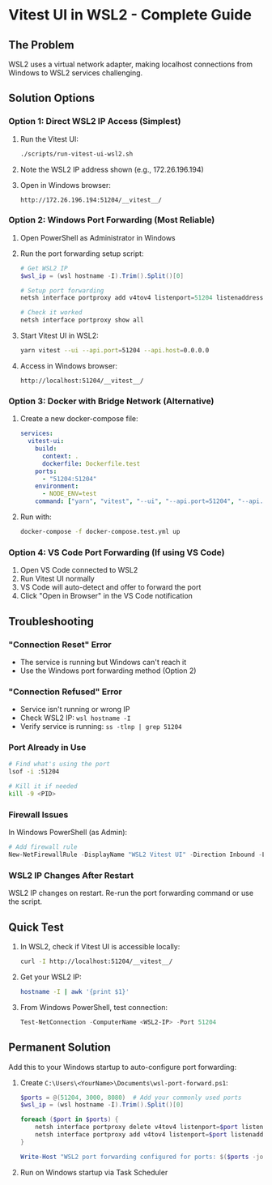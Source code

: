 # Vitest UI in WSL2 - Complete Guide

## The Problem
WSL2 uses a virtual network adapter, making localhost connections from Windows to WSL2 services challenging.

## Solution Options

### Option 1: Direct WSL2 IP Access (Simplest)

1. Run the Vitest UI:
   ```bash
   ./scripts/run-vitest-ui-wsl2.sh
   ```

2. Note the WSL2 IP address shown (e.g., 172.26.196.194)

3. Open in Windows browser:
   ```
   http://172.26.196.194:51204/__vitest__/
   ```

### Option 2: Windows Port Forwarding (Most Reliable)

1. Open PowerShell as Administrator in Windows

2. Run the port forwarding setup script:
   ```powershell
   # Get WSL2 IP
   $wsl_ip = (wsl hostname -I).Trim().Split()[0]
   
   # Setup port forwarding
   netsh interface portproxy add v4tov4 listenport=51204 listenaddress=localhost connectport=51204 connectaddress=$wsl_ip
   
   # Check it worked
   netsh interface portproxy show all
   ```

3. Start Vitest UI in WSL2:
   ```bash
   yarn vitest --ui --api.port=51204 --api.host=0.0.0.0
   ```

4. Access in Windows browser:
   ```
   http://localhost:51204/__vitest__/
   ```

### Option 3: Docker with Bridge Network (Alternative)

1. Create a new docker-compose file:
   ```yaml
   services:
     vitest-ui:
       build:
         context: .
         dockerfile: Dockerfile.test
       ports:
         - "51204:51204"
       environment:
         - NODE_ENV=test
       command: ["yarn", "vitest", "--ui", "--api.port=51204", "--api.host=0.0.0.0"]
   ```

2. Run with:
   ```bash
   docker-compose -f docker-compose.test.yml up
   ```

### Option 4: VS Code Port Forwarding (If using VS Code)

1. Open VS Code connected to WSL2
2. Run Vitest UI normally
3. VS Code will auto-detect and offer to forward the port
4. Click "Open in Browser" in the VS Code notification

## Troubleshooting

### "Connection Reset" Error
- The service is running but Windows can't reach it
- Use the Windows port forwarding method (Option 2)

### "Connection Refused" Error
- Service isn't running or wrong IP
- Check WSL2 IP: `wsl hostname -I`
- Verify service is running: `ss -tlnp | grep 51204`

### Port Already in Use
```bash
# Find what's using the port
lsof -i :51204

# Kill it if needed
kill -9 <PID>
```

### Firewall Issues
In Windows PowerShell (as Admin):
```powershell
# Add firewall rule
New-NetFirewallRule -DisplayName "WSL2 Vitest UI" -Direction Inbound -LocalPort 51204 -Protocol TCP -Action Allow
```

### WSL2 IP Changes After Restart
WSL2 IP changes on restart. Re-run the port forwarding command or use the script.

## Quick Test

1. In WSL2, check if Vitest UI is accessible locally:
   ```bash
   curl -I http://localhost:51204/__vitest__/
   ```

2. Get your WSL2 IP:
   ```bash
   hostname -I | awk '{print $1}'
   ```

3. From Windows PowerShell, test connection:
   ```powershell
   Test-NetConnection -ComputerName <WSL2-IP> -Port 51204
   ```

## Permanent Solution

Add this to your Windows startup to auto-configure port forwarding:

1. Create `C:\Users\<YourName>\Documents\wsl-port-forward.ps1`:
   ```powershell
   $ports = @(51204, 3000, 8080)  # Add your commonly used ports
   $wsl_ip = (wsl hostname -I).Trim().Split()[0]
   
   foreach ($port in $ports) {
       netsh interface portproxy delete v4tov4 listenport=$port listenaddress=localhost 2>$null
       netsh interface portproxy add v4tov4 listenport=$port listenaddress=localhost connectport=$port connectaddress=$wsl_ip
   }
   
   Write-Host "WSL2 port forwarding configured for ports: $($ports -join ', ')"
   ```

2. Run on Windows startup via Task Scheduler
